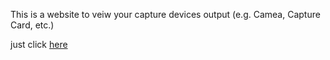 This is a website to veiw your capture devices output (e.g. Camea, Capture Card, etc.)

just click [here](https://Blasted246.github.io)
